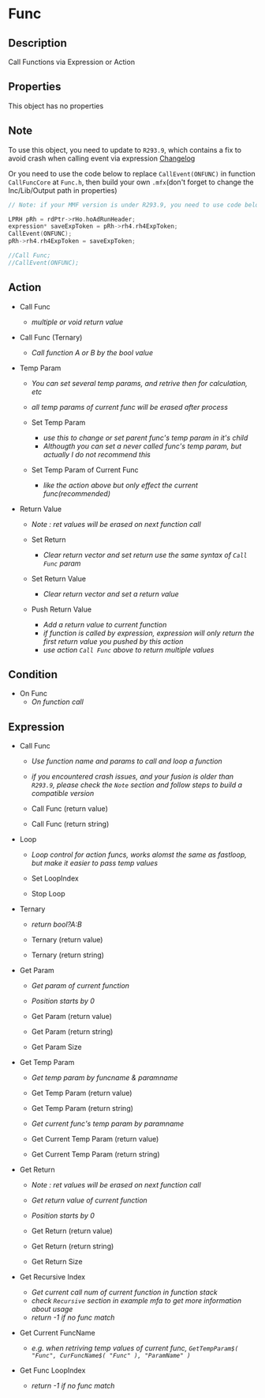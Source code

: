# Func

## Description

Call Functions via Expression or Action

## Properties

This object has no properties

## Note

To use this object, you need to update to `R293.9`, which contains a fix to avoid crash when calling event via expression [Changelog](http://www.clickteam.com/webftp/files/mmf2/ChangeLogs/293.9.txt)

Or you need to use the code below to replace `CallEvent(ONFUNC)` in function `CallFuncCore` at `Func.h`, then build your own `.mfx`(don't forget to change the Inc/Lib/Output path in properties)

```C++
// Note: if your MMF version is under R293.9, you need to use code below instead of just a single line CallEvent(ONFUNC) to avoid crash

LPRH pRh = rdPtr->rHo.hoAdRunHeader;
expression* saveExpToken = pRh->rh4.rh4ExpToken;
CallEvent(ONFUNC);
pRh->rh4.rh4ExpToken = saveExpToken;

//Call Func;
//CallEvent(ONFUNC);
```

## Action

- Call Func
  - *multiple or void return value*
- Call Func (Ternary)
  - *Call function A or B by the bool value*

- Temp Param
  - *You can set several temp params, and retrive then for calculation, etc*
  - *all temp params of current func will be erased after process*

  - Set Temp Param
    - *use this to change or set parent func's temp param in it's child*
    - *Althougth you can set a never called func's temp param, but actually I do not recommend this*
  - Set Temp Param of Current Func
    - *like the action above but only effect the current func(recommended)*

- Return Value
  - *Note : ret values will be erased on next function call*
  
  - Set Return
    - *Clear return vector and set return use the same syntax of `Call Func` param*

  - Set Return Value
    - *Clear return vector and set a return value*

  - Push Return Value
    - *Add a return value to current function*
    - *if function is called by expression, expression will only return the first return value you pushed by this action*
    - *use action `Call Func` above to return multiple values*

## Condition

- On Func
  - *On function call*

## Expression

- Call Func
  - *Use function name and params to call and loop a function*
  - *if you encountered crash issues, and your fusion is older than `R293.9`, please check the `Note` section and follow steps to build a compatible version*
  
  - Call Func (return value)
  - Call Func (return string)

- Loop
  - *Loop control for action funcs, works alomst the same as fastloop, but make it easier to pass temp values*
  
  - Set LoopIndex
  - Stop Loop

- Ternary
  - *return bool?A:B*
  
  - Ternary (return value)
  - Ternary (return string)

- Get Param
  - *Get param of current function*
  - *Position starts by 0*
  
  - Get Param (return value)
  - Get Param (return string)

  - Get Param Size

- Get Temp Param
  - *Get temp param by funcname & paramname*  
  - Get Temp Param (return value)
  - Get Temp Param (return string)

  - *Get current func's temp param by paramname*
  - Get Current Temp Param (return value)
  - Get Current Temp Param (return string)

- Get Return
  - *Note : ret values will be erased on next function call*
  - *Get return value of current function*
  - *Position starts by 0*
  
  - Get Return (return value)
  - Get Return (return string)

  - Get Return Size

- Get Recursive Index
  - *Get current call num of current function in function stack*
  - *check `Recursive` section in example mfa to get more information about usage*
  - *return -1 if no func match*

- Get Current FuncName
  - *e.g. when retriving temp values of current func, `GetTempParam$( "Func", CurFuncName$( "Func" ), "ParamName" )`*

- Get Func LoopIndex
  - *return -1 if no func match*
